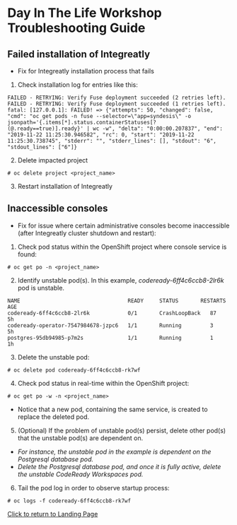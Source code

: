 # Day In The Life Workshop Troubleshooting Guide

## Failed installation of Integreatly

* Fix for Integreatly installation process that fails

1. Check installation log for entries like this:
````
FAILED - RETRYING: Verify Fuse deployment succeeded (2 retries left).
FAILED - RETRYING: Verify Fuse deployment succeeded (1 retries left).
fatal: [127.0.0.1]: FAILED! => {"attempts": 50, "changed": false, "cmd": "oc get pods -n fuse --selector=\"app=syndesis\" -o jsonpath='{.items[*].status.containerStatuses[?(@.ready==true)].ready}' | wc -w", "delta": "0:00:00.207837", "end": "2019-11-22 11:25:30.946582", "rc": 0, "start": "2019-11-22 11:25:30.738745", "stderr": "", "stderr_lines": [], "stdout": "6", "stdout_lines": ["6"]}
````

2. Delete impacted project
````
# oc delete project <project_name>
````

3. Restart installation of Integreatly


## Inaccessible consoles

* Fix for issue where certain administrative consoles become inaccessible (after Integreatly cluster shutdown and restart):

1. Check pod status within the OpenShift project where console service is found:
```
# oc get po -n <project_name>
```

2. Identify unstable pod(s). In this example, *codeready-6ff4c6ccb8-2lr6k* pod is unstable.
```
NAME                                  READY     STATUS       RESTARTS     AGE
codeready-6ff4c6ccb8-2lr6k            0/1       CrashLoopBack   87         5h
codeready-operator-7547984678-jzpc6   1/1       Running         3          5h
postgres-95db94985-p7m2s              1/1       Running         1          1h

```

3. Delete the unstable pod:
```
# oc delete pod codeready-6ff4c6ccb8-rk7wf
```

4. Check pod status in real-time within the OpenShift project:
```
# oc get po -w -n <project_name>
```
* Notice that a new pod, containing the same service, is created to replace the deleted pod.

5. (Optional) If the problem of unstable pod(s) persist, delete other pod(s) that the unstable pod(s) are dependent on.
* *For instance, the unstable pod in the example is dependent on the Postgresql database pod.*
* *Delete the Postgresql database pod, and once it is fully active, delete the unstable CodeReady Workspaces pod.*

6. Tail the pod log in order to observe startup process:
```
# oc logs -f codeready-6ff4c6ccb8-rk7wf
```

[Click to return to Landing Page](https://agileintegration.ga)

